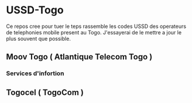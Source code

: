 # USSD-Togo
Ce repos cree pour tuer le teps rassemble les codes USSD des operateurs de telephonies mobile present au Togo.
J'essayerai de le mettre a jour le plus souvent que possible.

## Moov Togo ( Atlantique Telecom Togo )
### Services d'infortion
[Black]: https://upload.wikimedia.org/wikipedia/commons/a/a3/81_INF_DIV_SSI.jpg


## Togocel ( TogoCom )
